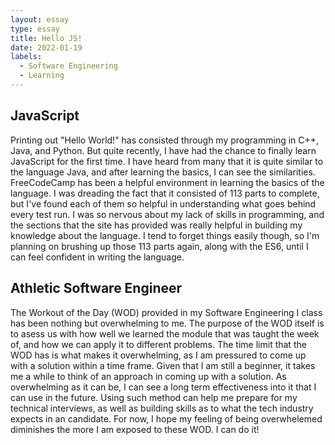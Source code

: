 ```yaml
---
layout: essay
type: essay
title: Hello JS!
date: 2022-01-19
labels:
  - Software Engineering
  - Learning
---
```


## JavaScript
Printing out "Hello World!" has consisted through my programming in C++, Java, and Python. But quite recently, I have had the chance to finally        learn JavaScript for the first time. I have heard from many that it is quite similar to the language Java, and after learning the basics, I can see the similarities. FreeCodeCamp has been a helpful environment in learning the basics of the language. I was dreading the fact that it consisted of 113 parts to complete, but I've found each of them so helpful in understanding what goes behind every test run. I was so nervous about my lack of skills in programming, and the sections that the site has provided was really helpful in building my knowledge about the language. I tend to forget things easily though, so I'm planning on brushing up those 113 parts again, along with the ES6, until I can feel confident in writing the language. 

## Athletic Software Engineer
The Workout of the Day (WOD) provided in my Software Engineering I class has been nothing but overwhelming to me. The purpose of the WOD itself is to asess us with how well we learned the module that was taught the week of, and how we can apply it to different problems. The time limit that the WOD has is what makes it overwhelming, as I am pressured to come up with a solution within a time frame. Given that I am still a beginner, it takes me a while to think of an approach in coming up with a solution. As overwhelming as it can be, I can see a long term effectiveness into it that I can use in the future. Using such method can help me prepare for my technical interviews, as well as building skills as to what the tech industry expects in an candidate. For now, I hope my feeling of being overwhelemed diminishes the more I am exposed to these WOD. I can do it!  

